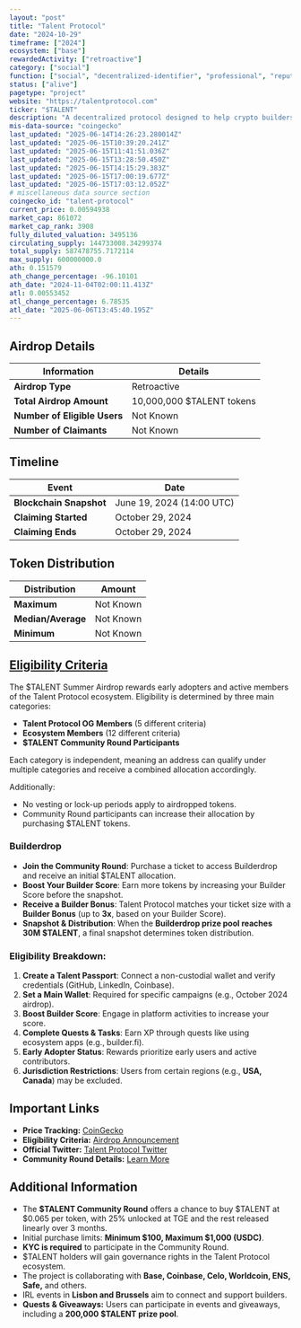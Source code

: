 ```yaml
---
layout: "post"
title: "Talent Protocol"
date: "2024-10-29"
timeframe: ["2024"]
ecosystem: ["base"]
rewardedActivity: ["retroactive"]
category: ["social"]
function: ["social", "decentralized-identifier", "professional", "reputation"]
status: ["alive"]
pagetype: "project"
website: "https://talentprotocol.com"
ticker: "$TALENT"
description: "A decentralized protocol designed to help crypto builders gain recognition and rewards based on verifiable reputation data."
mis-data-source: "coingecko"
last_updated: "2025-06-14T14:26:23.280014Z"
last_updated: "2025-06-15T10:39:20.241Z"
last_updated: "2025-06-15T11:41:51.036Z"
last_updated: "2025-06-15T13:28:50.450Z"
last_updated: "2025-06-15T14:15:29.383Z"
last_updated: "2025-06-15T17:00:19.677Z"
last_updated: "2025-06-15T17:03:12.052Z"
# miscellaneous data source section
coingecko_id: "talent-protocol"
current_price: 0.00594938
market_cap: 861072
market_cap_rank: 3908
fully_diluted_valuation: 3495136
circulating_supply: 144733008.34299374
total_supply: 587478755.7172114
max_supply: 600000000.0
ath: 0.151579
ath_change_percentage: -96.10101
ath_date: "2024-11-04T02:00:11.413Z"
atl: 0.00553452
atl_change_percentage: 6.78535
atl_date: "2025-06-06T13:45:40.195Z"
---
```


## Airdrop Details

| Information                  | Details                   |
| ---------------------------- | ------------------------- |
| **Airdrop Type**             | Retroactive               |
| **Total Airdrop Amount**     | 10,000,000 $TALENT tokens |
| **Number of Eligible Users** | Not Known                 |
| **Number of Claimants**      | Not Known                 |

## Timeline

| Event                   | Date                      |
| ----------------------- | ------------------------- |
| **Blockchain Snapshot** | June 19, 2024 (14:00 UTC) |
| **Claiming Started**    | October 29, 2024          |
| **Claiming Ends**       | October 29, 2024          |

## Token Distribution

| Distribution       | Amount    |
| ------------------ | --------- |
| **Maximum**        | Not Known |
| **Median/Average** | Not Known |
| **Minimum**        | Not Known |

## [Eligibility Criteria](https://mirror.xyz/talentprotocol.eth/nmvM9HDRHuBox9nZh0RBREc-qA6BL1T6WWEdCrHTynQ)

The $TALENT Summer Airdrop rewards early adopters and active members of the Talent Protocol ecosystem. Eligibility is determined by three main categories:

- **Talent Protocol OG Members** (5 different criteria)
- **Ecosystem Members** (12 different criteria)
- **$TALENT Community Round Participants**

Each category is independent, meaning an address can qualify under multiple categories and receive a combined allocation accordingly.

Additionally:

- No vesting or lock-up periods apply to airdropped tokens.
- Community Round participants can increase their allocation by purchasing $TALENT tokens.

### Builderdrop

- **Join the Community Round**: Purchase a ticket to access Builderdrop and receive an initial $TALENT allocation.
- **Boost Your Builder Score**: Earn more tokens by increasing your Builder Score before the snapshot.
- **Receive a Builder Bonus**: Talent Protocol matches your ticket size with a **Builder Bonus** (up to **3x**, based on your Builder Score).
- **Snapshot & Distribution**: When the **Builderdrop prize pool reaches 30M $TALENT**, a final snapshot determines token distribution.

### Eligibility Breakdown:

1. **Create a Talent Passport**: Connect a non-custodial wallet and verify credentials (GitHub, LinkedIn, Coinbase).
2. **Set a Main Wallet**: Required for specific campaigns (e.g., October 2024 airdrop).
3. **Boost Builder Score**: Engage in platform activities to increase your score.
4. **Complete Quests & Tasks**: Earn XP through quests like using ecosystem apps (e.g., builder.fi).
5. **Early Adopter Status**: Rewards prioritize early users and active contributors.
6. **Jurisdiction Restrictions**: Users from certain regions (e.g., **USA, Canada**) may be excluded.

## Important Links

- **Price Tracking:** [CoinGecko](https://www.coingecko.com/en/coins/talent-protocol)
- **Eligibility Criteria:** [Airdrop Announcement](https://mirror.xyz/talentprotocol.eth/nmvM9HDRHuBox9nZh0RBREc-qA6BL1T6WWEdCrHTynQ)
- **Official Twitter:** [Talent Protocol Twitter](https://x.com/TalentProtocol)
- **Community Round Details:** [Learn More](https://mirror.xyz/talentprotocol.eth/nmvM9HDRHuBox9nZh0RBREc-qA6BL1T6WWEdCrHTynQ)

## Additional Information

- The **$TALENT Community Round** offers a chance to buy $TALENT at $0.065 per token, with 25% unlocked at TGE and the rest released linearly over 3 months.
- Initial purchase limits: **Minimum $100, Maximum $1,000 (USDC)**.
- **KYC is required** to participate in the Community Round.
- $TALENT holders will gain governance rights in the Talent Protocol ecosystem.
- The project is collaborating with **Base, Coinbase, Celo, Worldcoin, ENS, Safe,** and others.
- IRL events in **Lisbon and Brussels** aim to connect and support builders.
- **Quests & Giveaways:** Users can participate in events and giveaways, including a **200,000 $TALENT prize pool**.